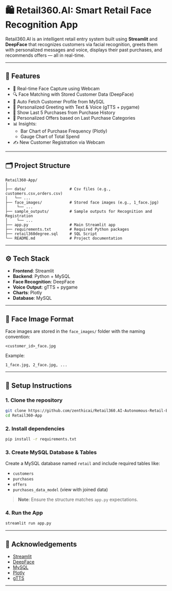 
# 🛍️ Retail360.AI: Smart Retail Face Recognition App

Retail360.AI is an intelligent retail entry system built using **Streamlit** and **DeepFace** that recognizes customers via facial recognition, greets them with personalized messages and voice, displays their past purchases, and recommends offers — all in real-time.

---

## 🚀 Features

- 👤 Real-time Face Capture using Webcam
- 🔍 Face Matching with Stored Customer Data (DeepFace)
- 📄 Auto Fetch Customer Profile from MySQL
- 💬 Personalized Greeting with Text & Voice (gTTS + pygame)
- 🛒 Show Last 5 Purchases from Purchase History
- 🎁 Personalized Offers based on Last Purchase Categories
- 📊 Insights:
  - Bar Chart of Purchase Frequency (Plotly)
  - Gauge Chart of Total Spend
- ✍️ New Customer Registration via Webcam

---

## 🗂️ Project Structure

```
Retail360-App/
│
├── data/                   # Csv files (e.g., customers.csv,orders.csv)
|   └── ...
├── face_images/            # Stored face images (e.g., 1_face.jpg)
│    └── ...
├── sample_outputs/         # Sample outputs for Recognition and Registration
│    └── ...
├── app.py                  # Main Streamlit app
├── requirements.txt        # Required Python packages
├── retail360degree.sql     # SQL Script
└── README.md               # Project documentation
```

---

## ⚙️ Tech Stack

- **Frontend**: Streamlit
- **Backend**: Python + MySQL
- **Face Recognition**: DeepFace
- **Voice Output**: gTTS + pygame
- **Charts**: Plotly
- **Database**: MySQL

---

## 📸 Face Image Format

Face images are stored in the `face_images/` folder with the naming convention:

```
<customer_id>_face.jpg
```

Example:
```
1_face.jpg, 2_face.jpg, ...
```

---

## 🧪 Setup Instructions

### 1. Clone the repository
```bash
git clone https://github.com/zenthicai/Retail360.AI-Autonomous-Retail-Experience
cd Retail360-App
```

### 2. Install dependencies
```bash
pip install -r requirements.txt
```

### 3. Create MySQL Database & Tables

Create a MySQL database named `retail` and include required tables like:
- `customers`
- `purchases`
- `offers`
- `purchases_data_model` (view with joined data)

> **Note**: Ensure the structure matches `app.py` expectations.

### 4. Run the App
```bash
streamlit run app.py
```

---

## 📢 Acknowledgements

- [Streamlit](https://streamlit.io/)
- [DeepFace](https://github.com/serengil/deepface)
- [MySQL](https://www.mysql.com/)
- [Plotly](https://plotly.com/)
- [gTTS](https://pypi.org/project/gTTS/)

---

